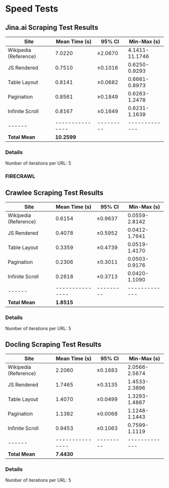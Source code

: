 # Speed Tests

## Jina.ai Scraping Test Results

| Site | Mean Time (s) | 95% CI | Min-Max (s) |
|------|---------------|---------|-------------|
| Wikipedia (Reference) | 7.0220 | ±2.0670 | 4.1411-11.1746 |
| JS Rendered | 0.7510 | ±0.1016 | 0.6250-0.9293 |
| Table Layout | 0.8141 | ±0.0682 | 0.6661-0.8973 |
| Pagination | 0.8561 | ±0.1849 | 0.6263-1.2478 |
| Infinite Scroll | 0.8167 | ±0.1649 | 0.6231-1.1639 |
|------|---------------|---------|-------------|
| **Total Mean** | **10.2599** | | |

### Details
Number of iterations per URL: 5

### FIRECRAWL

## Crawlee Scraping Test Results

| Site | Mean Time (s) | 95% CI | Min-Max (s) |
|------|---------------|---------|-------------|
| Wikipedia (Reference) | 0.6154 | ±0.9637 | 0.0559-2.8142 |
| JS Rendered | 0.4078 | ±0.5952 | 0.0412-1.7641 |
| Table Layout | 0.3359 | ±0.4739 | 0.0519-1.4170 |
| Pagination | 0.2306 | ±0.3011 | 0.0503-0.9176 |
| Infinite Scroll | 0.2618 | ±0.3713 | 0.0420-1.1090 |
|------|---------------|---------|-------------|
| **Total Mean** | **1.8515** | | |

### Details
Number of iterations per URL: 5

## Docling Scraping Test Results

| Site | Mean Time (s) | 95% CI | Min-Max (s) |
|------|---------------|---------|-------------|
| Wikipedia (Reference) | 2.2060 | ±0.1683 | 2.0566-2.5674 |
| JS Rendered | 1.7465 | ±0.3135 | 1.4533-2.3896 |
| Table Layout | 1.4070 | ±0.0499 | 1.3293-1.4887 |
| Pagination | 1.1382 | ±0.0068 | 1.1248-1.1443 |
| Infinite Scroll | 0.9453 | ±0.1063 | 0.7599-1.1119 |
|------|---------------|---------|-------------|
| **Total Mean** | **7.4430** | | |

### Details
Number of iterations per URL: 5